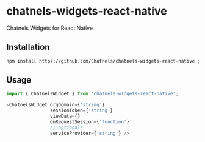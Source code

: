 # chatnels-widgets-react-native

Chatnels Widgets for React Native

## Installation

```sh
npm install https://github.com/Chatnels/chatnels-widgets-react-native.git
```

## Usage

```js
import { ChatnelsWidget } from "chatnels-widgets-react-native";

<ChatnelsWidget orgDomain={'string'}
                sessionToken={'string'}
                viewData={}
                onRequestSession={'function'}
                // optionals
                serviceProvider={'string'} />
```
